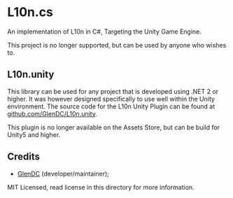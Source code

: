 # L10n.cs

An implementation of L10n in C#, Targeting the Unity Game Engine.

This project is no longer supported, but can be used by anyone who wishes to.

## L10n.unity

This library can be used for any project that is developed using .NET 2 or higher.
It was however designed specifically to use well within the Unity environment.
The source code for the L10n Unity Plugin can be found at [github.com/GlenDC/L10n.unity](https://github.com/GlenDC/L10n.unity).

This plugin is no longer available on the Assets Store,
but can be build for Unity5 and higher.

## Credits

+ [GlenDC](https://github.com/GlenDC) (developer/maintainer);

MIT Licensed, read license in this directory for more information.
